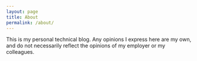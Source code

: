 ```yaml
---
layout: page
title: About
permalink: /about/
---
```


This is my personal technical blog. Any opinions I express here are my own, and do not necessarily reflect the opinions of my employer or my colleagues.


